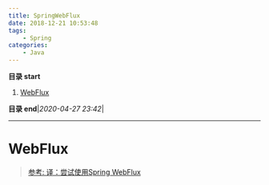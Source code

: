 ```yaml
---
title: SpringWebFlux
date: 2018-12-21 10:53:48
tags: 
    - Spring
categories: 
    - Java
---
```


**目录 start**

1. [WebFlux](#webflux)

**目录 end**|_2020-04-27 23:42_|
****************************************
# WebFlux

> [参考: 译：尝试使用Spring WebFlux](http://www.spring4all.com/article/1167)

